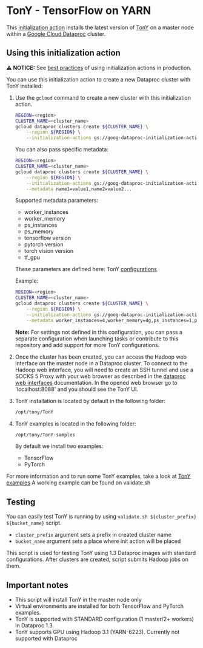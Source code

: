 # TonY - TensorFlow on YARN

This [initialization action](https://cloud.google.com/dataproc/init-actions) installs the latest version of [TonY](https://github.com/linkedin/TonY)
on a master node within a [Google Cloud Dataproc](https://cloud.google.com/dataproc) cluster.

## Using this initialization action

**:warning: NOTICE:** See [best practices](README.md#how-initialization-actions-are-used) of using initialization actions in production.

You can use this initialization action to create a new Dataproc cluster with TonY installed:

1. Use the `gcloud` command to create a new cluster with this initialization action.

    ```bash
    REGION=<region>
    CLUSTER_NAME=<cluster_name>
    gcloud dataproc clusters create ${CLUSTER_NAME} \
        --region ${REGION} \
        --initialization-actions gs://goog-dataproc-initialization-actions-${REGION}/tony/tony.sh
    ```

    You can also pass specific metadata:
    
    ```bash
    REGION=<region>
    CLUSTER_NAME=<cluster_name>
    gcloud dataproc clusters create ${CLUSTER_NAME} \
        --region ${REGION} \
        --initialization-actions gs://goog-dataproc-initialization-actions-${REGION}/tony/tony.sh \
        --metadata name1=value1,name2=value2... 
    ```
    
    Supported metadata parameters:
    
     - worker_instances 
     - worker_memory
     - ps_instances
     - ps_memory
     - tensorflow version
     - pytorch version
     - torch vision version
     - tf_gpu
        
    These parameters are defined here: TonY [configurations](https://github.com/linkedin/TonY/wiki/TonY-Configurations)
    
    Example:
    
    ```bash
    REGION=<region>
    CLUSTER_NAME=<cluster_name>
    gcloud dataproc clusters create ${CLUSTER_NAME} \
        --region ${REGION} \
        --initialization-actions gs://goog-dataproc-initialization-actions-${REGION}/tony/tony.sh \
        --metadata worker_instances=4,worker_memory=4g,ps_instances=1,ps_memory=2g
    ```
    
    **Note:** For settings not defined in this configuration, you can pass a separate configuration when launching tasks
    or contribute to this repository and add support for more TonY configurations.
    
2. Once the cluster has been created, you can access the Hadoop web interface on the master node in a Dataproc cluster. To connect to the Hadoop web interface, you will need to create an SSH tunnel and use a SOCKS 5 Proxy with your web browser as described in the [dataproc web interfaces](https://cloud.google.com/dataproc/cluster-web-interfaces) documentation. In the opened web browser go to 'localhost:8088' and you should see the TonY UI.

3. TonY installation is located by default in the following folder:

    ```bash
    /opt/tony/TonY
    ```
    
4. TonY examples is located in the following folder:

    ```bash
    /opt/tony/TonY-samples
    ```
    By default we install two examples:
    
    - TensorFlow
    - PyTorch
    
For more information and to run some TonY examples, take a look at [TonY examples](https://github.com/linkedin/TonY/tree/master/tony-examples)
A working example can be found on validate.sh

## Testing
You can easily test TonY is running by using ```validate.sh ${cluster_prefix} ${bucket_name}``` script.

* ```cluster_prefix``` argument sets a prefix in created cluster name
* ```bucket_name``` argument sets a place where init action will be placed

This script is used for testing TonY using 1.3 Dataproc images with standard configurations. 
After clusters are created, script submits Hadoop jobs on them.


## Important notes

* This script will install TonY in the master node only
* Virtual environments are installed for both TensorFlow and PyTorch examples.
* TonY is supported with STANDARD configuration (1 master/2+ workers) in Dataproc 1.3.
* TonY supports GPU using Hadoop 3.1 (YARN-6223). Currently not supported with Dataproc